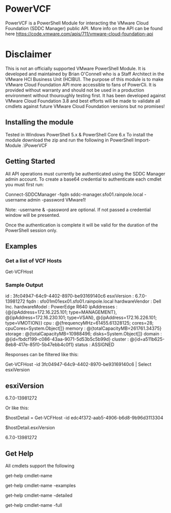 # PowerVCF
PowerVCF is a PowerShell Module for interacting the VMware Cloud Foundation (SDDC Manager) public API.
More info on the API can be found here https://code.vmware.com/apis/711/vmware-cloud-foundation-api

# Disclaimer
This is not an officially supported VMware PowerShell Module. It is developed and maintained by Brian O'Connell who is a Staff Architect in the VMware HCI Business Unit (HCIBU). The purpose of this module is to make VMware Cloud Foundation API more accessible to fans of PowerCli. It is provided without warranty and should not be used in a production environment without thouroughly testing first. It has been developed against VMware Cloud Foundation 3.8 and best efforts will be made to validate all cmdlets against future VMware Cloud Foundation versions but no promises!


## Installing the module
Tested in Windows PowerShell 5.x & PowerShell Core 6.x
To install the module download the zip and run the following in PowerShell
Import-Module .\PowerVCF

## Getting Started
All API operations must currently be authenticated using the SDDC Manager admin account. 
To create a base64 credential to authenticate each cmdlet you must first run:

Connect-SDDCManager -fqdn sddc-manager.sfo01.rainpole.local -username admin -password VMware1!
 
Note: -username & -password are optional. If not passed a credential window will be presented.

Once the authentication is complete it will be valid for the duration of the PowerShell session only.

## Examples
### Get a list of VCF Hosts

Get-VCFHost
### Sample Output

id             : 3fc04947-64c9-4402-8970-be93169140c6
esxiVersion    : 6.7.0-13981272
fqdn           : sfo01m01esx01.sfo01.rainpole.local
hardwareVendor : Dell Inc.
hardwareModel  : PowerEdge R640
ipAddresses    : {@{ipAddress=172.16.225.101; type=MANAGEMENT}, @{ipAddress=172.16.230.101; type=VSAN},
                 @{ipAddress=172.16.226.101; type=VMOTION}}
cpu            : @{frequencyMHz=61455.61328125; cores=28; cpuCores=System.Object[]}
memory         : @{totalCapacityMB=261761.34375}
storage        : @{totalCapacityMB=10988496; disks=System.Object[]}
domain         : @{id=fbdcf199-c086-43aa-9071-5d53b5c5b99d}
cluster        : @{id=a511b625-8eb8-417e-85f0-5b47ebb4c0f1}
status         : ASSIGNED

Responses can be filtered like this:

Get-VCFHost -id 3fc04947-64c9-4402-8970-be93169140c6 | Select esxiVersion

esxiVersion
-----------
6.7.0-13981272

Or like this:

$hostDetail = Get-VCFHost -id edc4f372-aab5-4906-b6d8-9b96d3113304

$hostDetail.esxiVersion

6.7.0-13981272

## Get Help
All cmdlets support the following

get-help cmdlet-name

get-help cmdlet-name -examples

get-help cmdlet-name -detailed

get-help cmdlet-name -full

